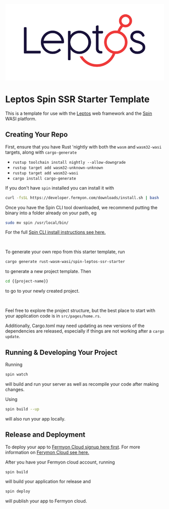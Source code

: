 <picture>
    <source srcset="https://raw.githubusercontent.com/leptos-rs/leptos/main/docs/logos/Leptos_logo_Solid_White.svg" media="(prefers-color-scheme: dark)">
    <img src="https://raw.githubusercontent.com/leptos-rs/leptos/main/docs/logos/Leptos_logo_RGB.svg" alt="Leptos Logo">
</picture>

# Leptos Spin SSR Starter Template

This is a template for use with the [Leptos][leptos] web framework and the [Spin][spin-install] WASI platform.

## Creating Your Repo

First, ensure that you have Rust 'nightly with both the `wasm` and `wasm32-wasi` targets, along with `cargo-generate`
- `rustup toolchain install nightly --allow-downgrade`
- `rustup target add wasm32-unknown-unknown`
- `rustup target add wasm32-wasi`
- `cargo install cargo-generate`

If you don't have `spin` installed you can install it with

```bash
curl -fsSL https://developer.fermyon.com/downloads/install.sh | bash
```

Once you have the Spin CLI tool downloaded, we recommend putting the binary into a folder already on your path, eg

```sh
sudo mv spin /usr/local/bin/
```

For the full [Spin CLI install instructions see here.][spin-install]

<br/>

To generate your own repo from this starter template, run
```sh
cargo generate rust-wasm-wasi/spin-leptos-ssr-starter
```

to generate a new project template. Then

```sh
cd {{project-name}}
```

to go to your newly created project.

<br/>

Feel free to explore the project structure, but the best place to start with your application code is in `src/pages/home.rs`.


Additionally, Cargo.toml may need updating as new versions of the dependencies are released, especially if things are not working after a `cargo update`.

## Running & Developing Your Project

Running
```sh
spin watch
```

will build and run your server as well as recompile your code after making changes.

Using
```sh
spin build --up
```
will also run your app locally.


## Release and Deployment

To deploy your app to [Fermyon Cloud signup here first][spin-signup]. For more information on [Ferymon Cloud see here.][spin-cloud-info]

After you have your Fermyon cloud account, running
```sh
spin build
```
will build your application for release and

```sh
spin deploy
```
will publish your app to Fermyon cloud.


[leptos]: https://github.com/leptos-rs/leptos
[spin-install]: https://developer.fermyon.com/spin/v2/install
[spin-signup]: https://cloud.fermyon.com/
[spin-cloud-info]: https://www.fermyon.com/cloud